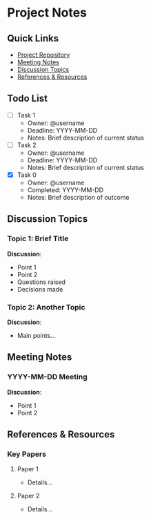 # Project Notes

## Quick Links
- [Project Repository](repository-url)
- [Meeting Notes](#meeting-notes)
- [Discussion Topics](#discussion-topics)
- [References & Resources](#references-&-resources)

## Todo List

- [ ] Task 1
  - Owner: @username
  - Deadline: YYYY-MM-DD
  - Notes: Brief description of current status
- [ ] Task 2
  - Owner: @username
  - Deadline: YYYY-MM-DD
  - Notes: Brief description of current status
- [x] Task 0
  - Owner: @username
  - Completed: YYYY-MM-DD
  - Notes: Brief description of outcome

## Discussion Topics

### Topic 1: Brief Title


**Discussion**:
- Point 1
- Point 2
- Questions raised
- Decisions made

### Topic 2: Another Topic


**Discussion**:
- Main points...


## Meeting Notes

### YYYY-MM-DD Meeting


**Discussion**:
- Point 1
- Point 2


## References & Resources

### Key Papers
1. Paper 1
   - Details...

2. Paper 2
   - Details...

